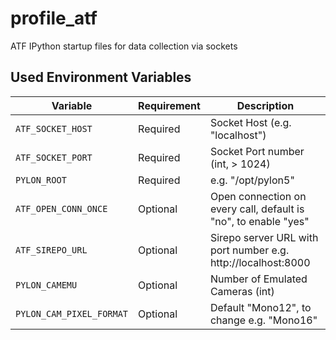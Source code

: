 # profile_atf
ATF IPython startup files for data collection via sockets

## Used Environment Variables

| Variable               | Requirement     | Description                      |
| ---------------------- | ------------- | -------------------------------- |
| `ATF_SOCKET_HOST`       | Required      | Socket Host (e.g. "localhost")        |
| `ATF_SOCKET_PORT`        | Required      | Socket Port number (int, > 1024)         |
| `PYLON_ROOT`             | Required      | e.g. "/opt/pylon5"                     |
| `ATF_OPEN_CONN_ONCE`     | Optional      | Open connection on every call, default is "no", to enable "yes"  |
| `ATF_SIREPO_URL`         | Optional      | Sirepo server URL with port number e.g. http://localhost:8000   |
| `PYLON_CAMEMU`           | Optional      | Number of Emulated Cameras (int)          |
| `PYLON_CAM_PIXEL_FORMAT` | Optional      | Default "Mono12", to change e.g. "Mono16"     |
